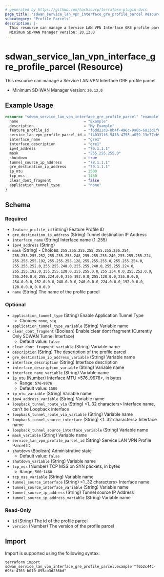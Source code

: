 ```yaml
---
# generated by https://github.com/hashicorp/terraform-plugin-docs
page_title: "sdwan_service_lan_vpn_interface_gre_profile_parcel Resource - terraform-provider-sdwan"
subcategory: "Profile Parcels"
description: |-
  This resource can manage a Service LAN VPN Interface GRE profile parcel.
  Minimum SD-WAN Manager version: 20.12.0
---
```


# sdwan_service_lan_vpn_interface_gre_profile_parcel (Resource)

This resource can manage a Service LAN VPN Interface GRE profile parcel.
  - Minimum SD-WAN Manager version: `20.12.0`

## Example Usage

```terraform
resource "sdwan_service_lan_vpn_interface_gre_profile_parcel" "example" {
  name                              = "Example"
  description                       = "My Example"
  feature_profile_id                = "f6dd22c8-0b4f-496c-9a0b-6813d1f8b8ac"
  service_lan_vpn_profile_parcel_id = "140331f6-5418-4755-a059-13c77eb96037"
  interface_name                    = "gre1"
  interface_description             = "gre1"
  ipv4_address                      = "70.1.1.1"
  mask                              = "255.255.255.0"
  shutdown                          = true
  tunnel_source_ip_address          = "78.1.1.1"
  gre_destination_ip_address        = "79.1.1.1"
  ip_mtu                            = 1500
  tcp_mss                           = 1460
  clear_dont_fragment               = false
  application_tunnel_type           = "none"
}
```

<!-- schema generated by tfplugindocs -->
## Schema

### Required

- `feature_profile_id` (String) Feature Profile ID
- `gre_destination_ip_address` (String) Tunnel destination IP Address
- `interface_name` (String) Interface name (1..255)
- `ipv4_address` (String)
- `mask` (String) - Choices: `255.255.255.255`, `255.255.255.254`, `255.255.255.252`, `255.255.255.248`, `255.255.255.240`, `255.255.255.224`, `255.255.255.192`, `255.255.255.128`, `255.255.255.0`, `255.255.254.0`, `255.255.252.0`, `255.255.248.0`, `255.255.240.0`, `255.255.224.0`, `255.255.192.0`, `255.255.128.0`, `255.255.0.0`, `255.254.0.0`, `255.252.0.0`, `255.240.0.0`, `255.224.0.0`, `255.192.0.0`, `255.128.0.0`, `255.0.0.0`, `254.0.0.0`, `252.0.0.0`, `248.0.0.0`, `240.0.0.0`, `224.0.0.0`, `192.0.0.0`, `128.0.0.0`, `0.0.0.0`
- `name` (String) The name of the profile parcel

### Optional

- `application_tunnel_type` (String) Enable Application Tunnel Type
  - Choices: `none`, `sig`
- `application_tunnel_type_variable` (String) Variable name
- `clear_dont_fragment` (Boolean) Enable clear dont fragment (Currently Only SDWAN Tunnel Interface)
  - Default value: `false`
- `clear_dont_fragment_variable` (String) Variable name
- `description` (String) The description of the profile parcel
- `gre_destination_ip_address_variable` (String) Variable name
- `interface_description` (String) Interface description
- `interface_description_variable` (String) Variable name
- `interface_name_variable` (String) Variable name
- `ip_mtu` (Number) Interface MTU <576..9976>, in bytes
  - Range: `576`-`9976`
  - Default value: `1500`
- `ip_mtu_variable` (String) Variable name
- `ipv4_address_variable` (String) Variable name
- `loopback_tunnel_route_via` (String) <1..32 characters> Interface name, can't be Loopback interface
- `loopback_tunnel_route_via_variable` (String) Variable name
- `loopback_tunnel_source_interface` (String) <1..32 characters> Interface name
- `loopback_tunnel_source_interface_variable` (String) Variable name
- `mask_variable` (String) Variable name
- `service_lan_vpn_profile_parcel_id` (String) Service LAN VPN Profile Parcel ID
- `shutdown` (Boolean) Administrative state
  - Default value: `false`
- `shutdown_variable` (String) Variable name
- `tcp_mss` (Number) TCP MSS on SYN packets, in bytes
  - Range: `500`-`1460`
- `tcp_mss_variable` (String) Variable name
- `tunnel_source_interface` (String) <1..32 characters> Interface name
- `tunnel_source_interface_variable` (String) Variable name
- `tunnel_source_ip_address` (String) Tunnel source IP Address
- `tunnel_source_ip_address_variable` (String) Variable name

### Read-Only

- `id` (String) The id of the profile parcel
- `version` (Number) The version of the profile parcel

## Import

Import is supported using the following syntax:

```shell
terraform import sdwan_service_lan_vpn_interface_gre_profile_parcel.example "f6b2c44c-693c-4763-b010-895aa3d236bd"
```
